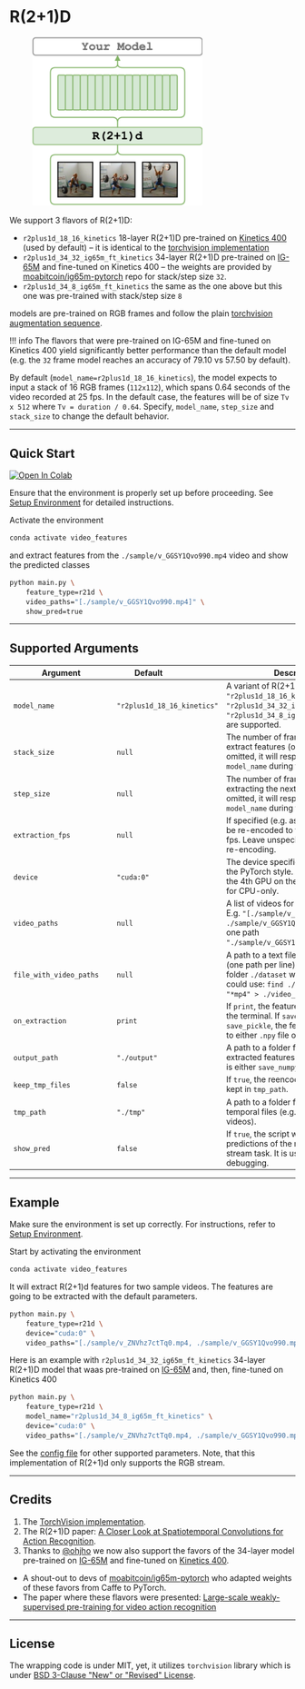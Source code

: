 # R(2+1)D

<figure>
  <img src="../../_assets/r21d.png" width="300" />
</figure>

We support 3 flavors of R(2+1)D:

- `r2plus1d_18_16_kinetics` 18-layer R(2+1)D pre-trained on [Kinetics 400](https://deepmind.com/research/open-source/kinetics)
(used by default) – it is identical to the
[torchvision implementation](https://pytorch.org/vision/0.12/models.html#video-classification)
- `r2plus1d_34_32_ig65m_ft_kinetics` 34-layer R(2+1)D pre-trained on [IG-65M](https://arxiv.org/abs/1905.00561)
and fine-tuned on Kinetics 400 – the weights are provided by
[moabitcoin/ig65m-pytorch](https://github.com/moabitcoin/ig65m-pytorch)
repo for stack/step size `32`.
- `r2plus1d_34_8_ig65m_ft_kinetics` the same as the one above but this one was pre-trained with stack/step size `8`


models are pre-trained on RGB frames and follow the plain
[torchvision augmentation sequence](https://github.com/pytorch/vision/blob/1aef87d01eec2c0989458387fa04baebcc86ea7b/references/video_classification/train.py#L154-L159).

!!! info
    The flavors that were pre-trained on IG-65M and fine-tuned on Kinetics 400 yield
    significantly better performance than the default model
    (e.g. the `32` frame model reaches an accuracy of 79.10 vs 57.50 by default).

By default (`model_name=r2plus1d_18_16_kinetics`), the model expects to input a stack of 16 RGB frames (`112x112`),
which spans 0.64 seconds of the video recorded at 25 fps.
In the default case, the features will be of size `Tv x 512` where `Tv = duration / 0.64`.
Specify, `model_name`, `step_size` and `stack_size` to change the default behavior.

---

## Quick Start

[![Open In Colab](https://colab.research.google.com/assets/colab-badge.svg)](https://colab.research.google.com/drive/1csJgkVQ3E2qOyVlcOM-ACHGgPBBKwE2Y?usp=sharing)

Ensure that the environment is properly set up before proceeding. See [Setup Environment](../meta/install_conda.md) for detailed instructions.

Activate the environment
```bash
conda activate video_features
```

and extract features from the `./sample/v_GGSY1Qvo990.mp4` video and show the predicted classes
```bash
python main.py \
    feature_type=r21d \
    video_paths="[./sample/v_GGSY1Qvo990.mp4]" \
    show_pred=true
```

---

## Supported Arguments

<!-- the <div> makes columns wider -->
| <div style="width: 12em">Argument</div> | <div style="width: 8em">Default</div> | Description                                                                                                                                                                      |
| --------------------------------------- | ------------------------------------- | -------------------------------------------------------------------------------------------------------------------------------------------------------------------------------- |
| `model_name`                            | `"r2plus1d_18_16_kinetics"`           | A variant of R(2+1)d.  `"r2plus1d_18_16_kinetics"`, `"r2plus1d_34_32_ig65m_ft_kinetics"`, `"r2plus1d_34_8_ig65m_ft_kinetics"` are supported.                                     |
| `stack_size`                            | `null`                                | The number of frames from which to extract features (or window size). If omitted, it will respect the config of `model_name` during training.                                    |
| `step_size`                             | `null`                                | The number of frames to step before extracting the next features. If omitted, it will respect the config of `model_name` during training.                                        |
| `extraction_fps`                        | `null`                                | If specified (e.g. as `5`), the video will be re-encoded to the `extraction_fps` fps. Leave unspecified or `null` to skip re-encoding.                                           |
| `device`                                | `"cuda:0"`                            | The device specification. It follows the PyTorch style. Use `"cuda:3"` for the 4th GPU on the machine or `"cpu"` for CPU-only.                                                   |
| `video_paths`                           | `null`                                | A list of videos for feature extraction. E.g. `"[./sample/v_ZNVhz7ctTq0.mp4, ./sample/v_GGSY1Qvo990.mp4]"` or just one path `"./sample/v_GGSY1Qvo990.mp4"`.                      |
| `file_with_video_paths`                 | `null`                                | A path to a text file with video paths (one path per line). Hint: given a folder `./dataset` with `.mp4` files one could use: `find ./dataset -name "*mp4" > ./video_paths.txt`. |
| `on_extraction`                         | `print`                               | If `print`, the features are printed to the terminal. If `save_numpy` or `save_pickle`, the features are saved to either `.npy` file or `.pkl`.                                  |
| `output_path`                           | `"./output"`                          | A path to a folder for storing the extracted features (if `on_extraction` is either `save_numpy` or `save_pickle`).                                                              |
| `keep_tmp_files`                        | `false`                               | If `true`, the reencoded videos will be kept in `tmp_path`.                                                                                                                      |
| `tmp_path`                              | `"./tmp"`                             | A path to a folder for storing temporal files (e.g. reencoded videos).                                                                                                           |
| `show_pred`                             | `false`                               | If `true`, the script will print the predictions of the model on a down-stream task. It is useful for debugging.                                                                 |

---

## Example

Make sure the environment is set up correctly. For instructions, refer to [Setup Environment](../meta/install_conda.md).

Start by activating the environment
```bash
conda activate video_features
```

It will extract R(2+1)d features for two sample videos.
The features are going to be extracted with the default parameters.
```bash
python main.py \
    feature_type=r21d \
    device="cuda:0" \
    video_paths="[./sample/v_ZNVhz7ctTq0.mp4, ./sample/v_GGSY1Qvo990.mp4]"
```

Here is an example with `r2plus1d_34_32_ig65m_ft_kinetics` 34-layer R(2+1)D model
that waas pre-trained on [IG-65M](https://arxiv.org/abs/1905.00561) and, then, fine-tuned on Kinetics 400
```bash
python main.py \
    feature_type=r21d \
    model_name="r2plus1d_34_8_ig65m_ft_kinetics" \
    device="cuda:0" \
    video_paths="[./sample/v_ZNVhz7ctTq0.mp4, ./sample/v_GGSY1Qvo990.mp4]"
```


See the [config file](https://github.com/v-iashin/video_features/blob/master/configs/r21d.yml) for
other supported parameters.
Note, that this implementation of R(2+1)d only supports the RGB stream.



---

## Credits
1. The [TorchVision implementation](https://pytorch.org/vision/0.12/models.html#video-classification).
2. The R(2+1)D paper: [A Closer Look at Spatiotemporal Convolutions for Action Recognition](https://arxiv.org/abs/1711.11248).
3. Thanks to [@ohjho](https://github.com/ohjho) we now also support the favors of the 34-layer model pre-trained
on [IG-65M](https://arxiv.org/abs/1905.00561) and fine-tuned on [Kinetics 400](https://deepmind.com/research/open-source/kinetics).
  * A shout-out to devs of [moabitcoin/ig65m-pytorch](https://github.com/moabitcoin/ig65m-pytorch) who adapted weights of these favors from Caffe to PyTorch.
  * The paper where these flavors were presented:
   [Large-scale weakly-supervised pre-training for video action recognition](https://arxiv.org/abs/1905.00561)

---

## License
The wrapping code is under MIT, yet, it utilizes `torchvision` library which is under [BSD 3-Clause "New" or "Revised" License](https://github.com/pytorch/vision/blob/master/LICENSE).
